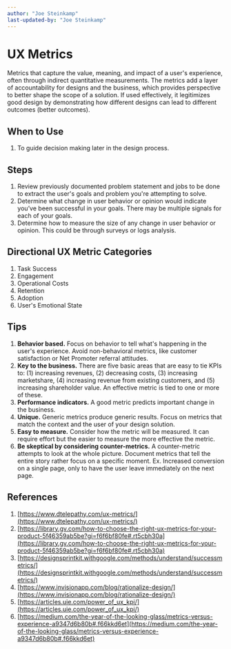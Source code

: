 ```yaml
---
author: "Joe Steinkamp"
last-updated-by: "Joe Steinkamp"
---
```


# UX Metrics
Metrics that capture the value, meaning, and impact of a user's experience, often through indirect quantitative measurements. The metrics add a layer of accountability for designs and the business, which provides perspective to better shape the scope of a solution. If used effectively, it legitimizes good design by demonstrating how different designs can lead to different outcomes (better outcomes).

## When to Use
1. To guide decision making later in the design process.

## Steps
1. Review previously documented problem statement and jobs to be done to extract the user's goals and problem you're attempting to solve.
2. Determine what change in user behavior or opinion would indicate you’ve been successful in your goals. There may be multiple signals for each of your goals.
3. Determine how to measure the size of any change in user behavior or opinion. This could be through surveys or logs analysis.

## Directional UX Metric Categories
1. Task Success
2. Engagement
3. Operational Costs
4. Retention
5. Adoption
6. User's Emotional State

## Tips
1. **Behavior based.** Focus on behavior to tell what's happening in the user's experience. Avoid non-behavioral metrics, like customer satisfaction or Net Promoter referral attitudes.
2. **Key to the business.** There are five basic areas that are easy to tie KPIs to: (1) increasing revenues, (2) decreasing costs, (3) increasing marketshare, (4) increasing revenue from existing customers, and (5) increasing shareholder value. An effective metric is tied to one or more of these.
3. **Performance indicators.** A good metric predicts important change in the business.
4. **Unique.** Generic metrics produce generic results. Focus on metrics that match the context and the user of your design solution.
5. **Easy to measure.** Consider how the metric will be measured. It can require effort but the easier to measure the more effective the metric.
6. **Be skeptical by considering counter-metrics.** A counter-metric attempts to look at the whole picture. Document metrics that tell the entire story rather focus on a specific moment. Ex. Increased conversion on a single page, only to have the user leave immediately on the next page.

## References
1. [https://www.dtelepathy.com/ux-metrics/](https://www.dtelepathy.com/ux-metrics/)
2. [https://library.gv.com/how-to-choose-the-right-ux-metrics-for-your-product-5f46359ab5be?gi=f6f6bf80fe#.rt5cbh30a](https://library.gv.com/how-to-choose-the-right-ux-metrics-for-your-product-5f46359ab5be?gi=f6f6bf80fe#.rt5cbh30a)
3. [https://designsprintkit.withgoogle.com/methods/understand/successmetrics/](https://designsprintkit.withgoogle.com/methods/understand/successmetrics/)
4. [https://www.invisionapp.com/blog/rationalize-design/](https://www.invisionapp.com/blog/rationalize-design/)
5. [https://articles.uie.com/power_of_ux_kpi/](https://articles.uie.com/power_of_ux_kpi/)
6. [https://medium.com/the-year-of-the-looking-glass/metrics-versus-experience-a9347d6b80b#.f66kkd6et](https://medium.com/the-year-of-the-looking-glass/metrics-versus-experience-a9347d6b80b#.f66kkd6et)